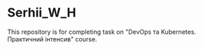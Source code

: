 # Serhii_W_H
This repository is for completing task on "DevOps та Kubernetes. Практичний інтенсив" course.
